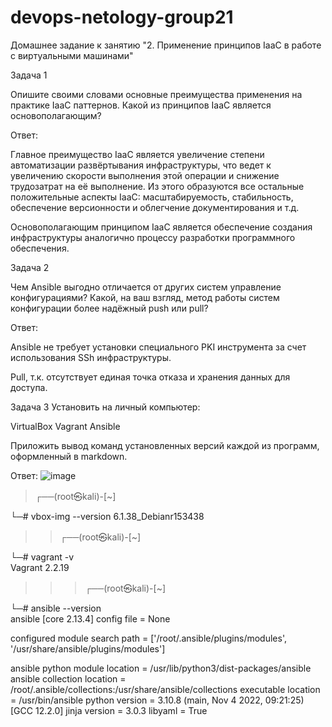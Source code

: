 # devops-netology-group21
Домашнее задание к занятию "2. Применение принципов IaaC в работе с виртуальными машинами"

Задача 1

Опишите своими словами основные преимущества применения на практике IaaC паттернов.
Какой из принципов IaaC является основополагающим?


Ответ:

Главное преимущество IaaC является увеличение степени автоматизации развёртывания инфраструктуры, что ведет к увеличению скорости выполнения этой операции и снижение трудозатрат на её выполнение. Из этого образуются все остальные положительные аспекты IaaC: масштабируемость, стабильность, обеспечение версионности и облегчение документирования и т.д.


Основополагающим принципом IaaC является обеспечение создания инфраструктуры аналогично процессу разработки программного обеспечения.



Задача 2

Чем Ansible выгодно отличается от других систем управление конфигурациями?
Какой, на ваш взгляд, метод работы систем конфигурации более надёжный push или pull?


Ответ:

Ansible не требует установки  специального PKI инструмента за счет использования SSh инфраструктуры.

Pull, т.к. отсутствует единая точка отказа и хранения данных для доступа.



Задача 3
Установить на личный компьютер:

VirtualBox
Vagrant
Ansible

Приложить вывод команд установленных версий каждой из программ, оформленный в markdown.

Ответ:
![image](https://user-images.githubusercontent.com/109209673/201516848-ff30f8c9-7ca3-4162-b557-8b0e725e9e1c.png)

>┌──(root㉿kali)-[~] 

└─# vbox-img --version
6.1.38_Debianr153438
                                                                             
>>┌──(root㉿kali)-[~]

└─# vagrant -v        
Vagrant 2.2.19
                                                                             
>>>┌──(root㉿kali)-[~]
 
└─# ansible --version          
ansible [core 2.13.4]
 config file = None
 
 configured module search path = ['/root/.ansible/plugins/modules', '/usr/share/ansible/plugins/modules']
 
 ansible python module location = /usr/lib/python3/dist-packages/ansible 
 ansible collection location = /root/.ansible/collections:/usr/share/ansible/collections 
 executable location = /usr/bin/ansible 
 python version = 3.10.8 (main, Nov  4 2022, 09:21:25) [GCC 12.2.0] 
 jinja version = 3.0.3 
 libyaml = True 

